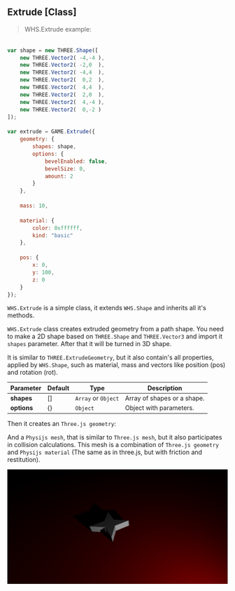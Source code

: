 <h2 class="ws" id="extrude">Extrude [Class]</h2>

> WHS.Extrude example:

```javascript

var shape = new THREE.Shape([
    new THREE.Vector2( -4,-4 ),
    new THREE.Vector2( -2,0  ),
    new THREE.Vector2( -4,4  ),
    new THREE.Vector2(  0,2  ),
    new THREE.Vector2(  4,4  ),
    new THREE.Vector2(  2,0  ),
    new THREE.Vector2(  4,-4 ),
    new THREE.Vector2(  0,-2 )
]);

var extrude = GAME.Extrude({
    geometry: {
        shapes: shape,
        options: {
            bevelEnabled: false,
            bevelSize: 0,
            amount: 2
        } 
    },

    mass: 10,

    material: {
        color: 0xffffff,
        kind: "basic"
    },

    pos: {
        x: 0,
        y: 100,
        z: 0
    }
});

```

`WHS.Extrude` is a simple class, it extends `WHS.Shape` and inherits all it's methods.

`WHS.Extrude` class creates extruded geometry from a path shape. You need to make a 2D shape based on `THREE.Shape` and `THREE.Vector3` and import it `shapes` parameter. After that it will be turned in 3D shape.

It is similar to `THREE.ExtrudeGeometry`, but it also contain's all properties, applied by `WHS.Shape`, such as material, mass and vectors like position (pos) and rotation (rot).

Parameter      |       Default        | Type               | Description |
-------------- | -------------------- | ------------------ | ----------- |
**shapes**     | []                   | `Array` or `Object`| Array of shapes or a shape.
**options**    | {}                   | `Object`           | Object with parameters.

Then it creates an `Three.js geometry`:

<script src="https://gist.github.com/sasha240100/0d6e84001eb02faa07a3.js"></script>

And a `Physijs mesh`, that is similar to `Three.js mesh`, but it also participates in collision calculations. This mesh is a combination of `Three.js geometry` and `Physijs material` (The same as in three.js, but with friction and restitution).

<img src="images/shapes/extrude.png">


